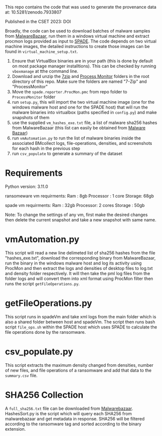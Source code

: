This repo contains the code that was used to generate the provenance data at:
10.5281/zenodo.7933807

Published in the CSET 2023: DOI

Broadly, the code can be used to download batches of malware samples from [MalwareBazaar](https://bazaar.abuse.ch/), run them in a windows virtual machine and extract procmon logs provided as  input to [SPADE](https://github.com/ashish-gehani/SPADE).  The code depends on two virtual machine images, the detailed instructions to create those images can be found in `virtual_machine_setup.txt`.

1. Ensure that VirtualBox binaries are in your path (this is done by default on most package manager installtions). This can be checked by running `vboxmanage` at tthe command line.
2. Download and unzip the [7zip](https://www.7-zip.org/) and [Process Monitor](https://learn.microsoft.com/en-us/sysinternals/downloads/procmon) folders in the root directory of this repo. Make sure the folders are named "7-Zip" and "ProcessMonitor"
3. Move the `spade.reporter.ProcMon.pmc` from repo folder to `ProcessMonitor` folder
4. run `setup.py`, this will import the two virtual machine image (one for the windows malware host and one for the SPADE host) that will run the malware binaries into virtualbox (paths specified in `config.py`) and make snapshots of them
5. use the supplied `vm_hashes_exe.txt` file, a list of malware sha256 hashes from MalwareBazaar (this list can easily be obtained from [Malware Bazaar](https://bazaar.abuse.ch/export/#csv))
6. run `vmAutomation.py` to run the list of malware binaries inside the associated BMcollect logs, file-operations, densities, and screenshots for each hash in the previous step
7. run `csv_populate` to generate a summary of the dataset


# Requirements
Python version: 3.11.0

ransomeware vm requirments:
Ram : 8gb
Processor : 1 core
Storage: 68gb

spade vm requirments:
Ram : 32gb
Processor: 2 cores
Storage : 50gb

Note: To change the settings of any vm, first make the desired changes then delete the current snapshot and take a new snapshot with same name.

# vmAutomation.py
This script will read a new line delimeted list of sha256 hashes from the file "hashes_exe.txt", download the corresponding binary from MalwareBazaar,  run the binary in the windows malware host and log its activity using ProcMon and 
then extract the logs and densities of desktop files to log.txt and density folder respectively.
It will then take the pml log files from the folder logs and will convert them into xml format using ProcMon filter then runs the script `getFileOperations.py`.

# getFileOperations.py
This script runs in spadeVm and take xml logs from the main folder which is also a shared folder between 
host and spadeVm. The script then runs bash script `file_ops.sh` within the SPADE host which uses SPADE to
calculate the file operations done by the ransomware.

# csv_populate.py
This script extracts the maximum density changed from densities, number of new files, and file operations
of a ransomware and add that data to the `summary.csv` file.

# SHA256 Collection
A `full_sha256.txt` file can be downloaded from [Malwarebazaar](https://bazaar.abuse.ch/export/). 
HashesSort.py is the script which will query each SHA256 from malwarebazaar and get metadata in response.
SHA256 will be filtered according to the ransomware tag and sorted according to the binary extension.
